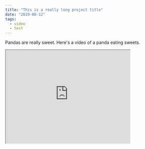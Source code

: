 ```yaml
---
title: "This is a really long project title"
date: "2019-08-12"
tags:
  - video
  - test
---
```


Pandas are really sweet.
Here's a video of a panda eating sweets.

<iframe width="400" height="300" src="https://www.youtube.com/embed/4n0xNbfJLR8" allowfullscreen>
</iframe>
